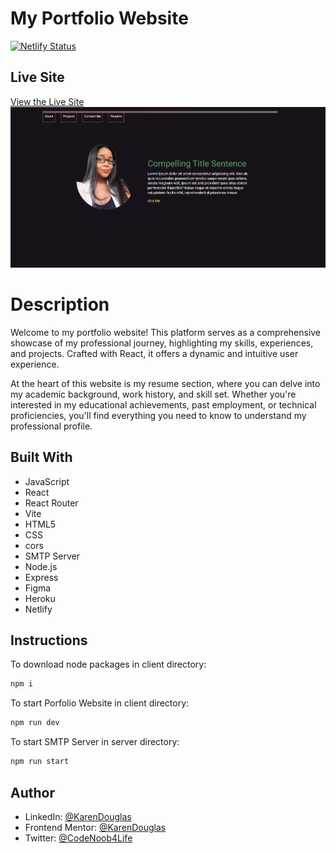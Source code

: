 # My Portfolio Website
[![Netlify Status](https://api.netlify.com/api/v1/badges/9150511c-1792-47a6-bf18-5f922d5f2d74/deploy-status)](https://app.netlify.com/sites/karenportfolio/deploys)

## Live Site
[View the Live Site](https://karenthedeveloper.com/)
![karenPorfolioSite](./client/public/assets/projects/karenPortfolioSite.png)

# Description
Welcome to my portfolio website! This platform serves as a comprehensive showcase of my professional journey, highlighting my skills, experiences, and projects. Crafted with React, it offers a dynamic and intuitive user experience.

At the heart of this website is my resume section, where you can delve into my academic background, work history, and skill set. Whether you're interested in my educational achievements, past employment, or technical proficiencies, you'll find everything you need to know to understand my professional profile.



## Built With
- JavaScript
- React
- React Router
- Vite
- HTML5
- CSS
- cors
- SMTP Server
- Node.js
- Express
- Figma
- Heroku
- Netlify

 ## Instructions
 
 To download node packages in client directory:
```bash
npm i
```
To start Porfolio Website in client directory:
```bash
npm run dev

```
To start SMTP Server in server directory:
```bash
npm run start

```

## Author

- LinkedIn: [@KarenDouglas](https://www.linkedin.com/in/karen-douglas-344974246/)
- Frontend Mentor: [@KarenDouglas](https://www.frontendmentor.io/profile/KarenDouglas)
- Twitter: [@CodeNoob4Life](https://twitter.com/CodeNoob4Life)
